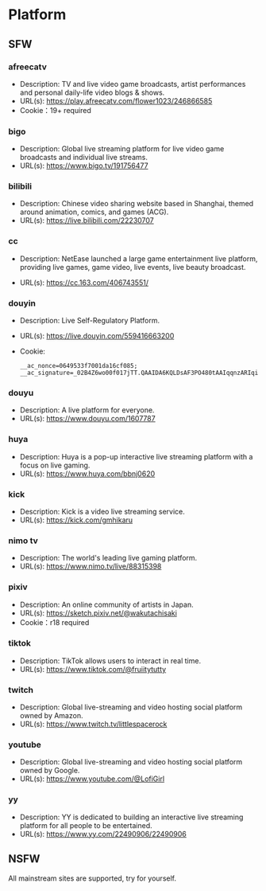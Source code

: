 # Platform

## SFW

### afreecatv

- Description: TV and live video game broadcasts, artist performances and personal daily-life video blogs & shows.
- URL(s): https://play.afreecatv.com/flower1023/246866585
- Cookie：19+ required

### bigo

- Description: Global live streaming platform for live video game broadcasts and individual live streams.
- URL(s): https://www.bigo.tv/191756477

### bilibili

- Description: Chinese video sharing website based in Shanghai, themed around animation, comics, and games (ACG).
- URL(s): https://live.bilibili.com/22230707

### cc

- Description: NetEase launched a large game entertainment live platform, providing live games, game video, live events, live beauty broadcast.

- URL(s): https://cc.163.com/406743551/

### douyin

- Description: Live Self-Regulatory Platform.

- URL(s): https://live.douyin.com/559416663200

- Cookie:

  ```
  __ac_nonce=0649533f7001da16cf085; __ac_signature=_02B4Z6wo00f017jTT.QAAIDA6KQLDsAF3PO480tAAIqqnzARIqih9MSxHN77OzLal66fvCb8ZvDa0CJa2lWECc5ZxytADPq2bmK6MIdweo9ELlYjlzYkBwBvvcodo395ANMMlyA6J0mW0Hz3b5;
  ```

### douyu

- Description: A live platform for everyone.
- URL(s): https://www.douyu.com/1607787

### huya

- Description: Huya is a pop-up interactive live streaming platform with a focus on live gaming.
- URL(s): https://www.huya.com/bbnj0620

### kick

- Description: Kick is a video live streaming service.
- URL(s): https://kick.com/gmhikaru

### nimo tv

- Description: The world's leading live gaming platform.
- URL(s): https://www.nimo.tv/live/88315398

### pixiv

- Description: An online community of artists in Japan.
- URL(s): https://sketch.pixiv.net/@wakutachisaki
- Cookie：r18 required

### tiktok

- Description: TikTok allows users to interact in real time.
- URL(s): https://www.tiktok.com/@fruiitytutty

### twitch

- Description: Global live-streaming and video hosting social platform owned by Amazon.
- URL(s): https://www.twitch.tv/littlespacerock

### youtube

- Description: Global live-streaming and video hosting social platform owned by Google.
- URL(s): https://www.youtube.com/@LofiGirl

### yy

- Description: YY is dedicated to building an interactive live streaming platform for all people to be entertained.
- URL(s): https://www.yy.com/22490906/22490906

## NSFW

All mainstream sites are supported, try for yourself.
